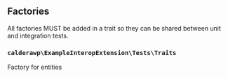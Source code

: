 

## Factories
All factories MUST be added in a trait so they can be shared between unit and integration tests.

### `calderawp\ExampleInteropExtension\Tests\Traits`
Factory for entities